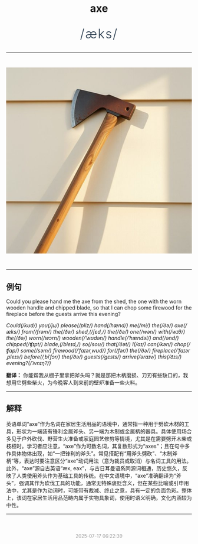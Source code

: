 <div align="center">

# axe

<div style="margin: 30px 0;">
<h1 style="font-size: 2.5em; font-weight: 300; letter-spacing: 2px; margin: 0; color: #2c3e50;">
/æks/
</h1>
</div>

</div>

---

<div align="center" style="margin: 40px 0;">

![axe](images/axe.png)

</div>

---

## 例句

Could you please hand me the axe from the shed, the one with the worn wooden handle and chipped blade, so that I can chop some firewood for the fireplace before the guests arrive this evening?

*Could(/kʊd/) you(/ju/) please(/pliz/) hand(/hænd/) me(/mi/) the(/ðə/) axe(/æks/) from(/frəm/) the(/ðə/) shed,(/ʃɛd,/) the(/ðə/) one(/wən/) with(/wɪθ/) the(/ðə/) worn(/wɔrn/) wooden(/ˈwʊdən/) handle(/ˈhændəl/) and(/ənd/) chipped(/ʧɪpt/) blade,(/bleɪd,/) so(/soʊ/) that(/ðət/) I(/aɪ/) can(/kən/) chop(/ʧɑp/) some(/səm/) firewood(/ˈfaɪərˌwʊd/) for(/fər/) the(/ðə/) fireplace(/ˈfaɪərˌpleɪs/) before(/ˌbiˈfɔr/) the(/ðə/) guests(/gɛsts/) arrive(/əraɪv/) this(/ðɪs/) evening?(/ˈivnɪŋ?/)*

**翻译：** 你能帮我从棚子里拿把斧头吗？就是那把木柄磨损、刀刃有些缺口的，我想用它劈些柴火，为今晚客人到来前的壁炉准备一些火料。

---

## 解释

英语单词“axe”作为名词在家居生活用品的语境中，通常指一种用于劈砍木材的工具，形状为一端装有锋利金属斧头、另一端为木制或金属柄的器具。具体使用场合多见于户外砍伐、野营生火准备或家庭园艺修剪等情境，尤其是在需要劈开木柴或枝桠时。学习者应注意，“axe”作为可数名词，其复数形式为“axes”；且在句中多作具体物体出现，如“一把锋利的斧头”。常见搭配有“用斧头劈砍”、“木制斧柄”等，表达时要注意区分“axe”动词用法（意为裁员或取消）与名词工具的用法。此外，“axe”源自古英语“æx, eax”，与古日耳曼语系同源词相通，历史悠久，反映了人类使用斧头作为基础工具的传统。在中文语境中，“axe”准确翻译为“斧头”，强调其作为砍伐工具的功能，通常无特殊褒贬含义，但在某些比喻或引申用法中，尤其是作为动词时，可能带有裁减、终止之意，具有一定的负面色彩。整体上，该词在家居生活用品范畴内属于实物具象词，使用时语义明确，文化内涵较为中性。


---

<div align="center" style="margin-top: 50px;">
<small style="color: #999; font-size: 0.9em;">2025-07-17 06:22:39</small>
</div>
